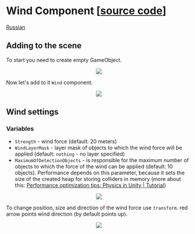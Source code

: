 # Wind Component [[source code](https://github.com/Bit-of-Meat/Path-of-Hermes/blob/master/Assets/Scripts/Physics/Wind.cs)]
[Russian](../translate/ru/guide/wind.md)
## Adding to the scene
To start you need to create empty GameObject.

<p align="center">
  <img src="https://user-images.githubusercontent.com/36131441/184846025-ff3d4d7a-93b4-4ab7-a1ef-7e38315d3e43.png" />
</p>

Now let's add to it ``Wind`` component.

<p align="center">
  <img src="https://user-images.githubusercontent.com/36131441/184847239-b06063e5-d862-461b-a11e-ca37b9762657.png" />
</p>

## Wind settings
### Variables
* ``Strength`` - wind force (default: 20 meters)
* ``WindLayerMask`` - layer mask of objects to which the wind force will be applied (default: ``nothing`` - no layer specified)
* ``MaximumOfDetectionObjects`` - is responsible for the maximum number of objects to which the force of the wind can be applied (default: 10 objects).
Performance depends on this parameter, because it sets the size of the created heap for storing colliders in memory (more about this: [Performance optimization tips: Physics in Unity | Tutorial](https://youtu.be/pTz3LMQpvfA?t=583))

<p align="center">
  <img src="https://user-images.githubusercontent.com/36131441/185073962-1f2faa29-46a1-4625-ab0d-091bb232ce3e.png" />
</p>

To change position, size and direction of the wind force use ``transform``. red arrow points wind direction (by default points up).

<p align="center">
  <img src="https://user-images.githubusercontent.com/36131441/185073696-a478bbd3-9452-4f4d-a798-5bb07cb76f05.png" />
</p>